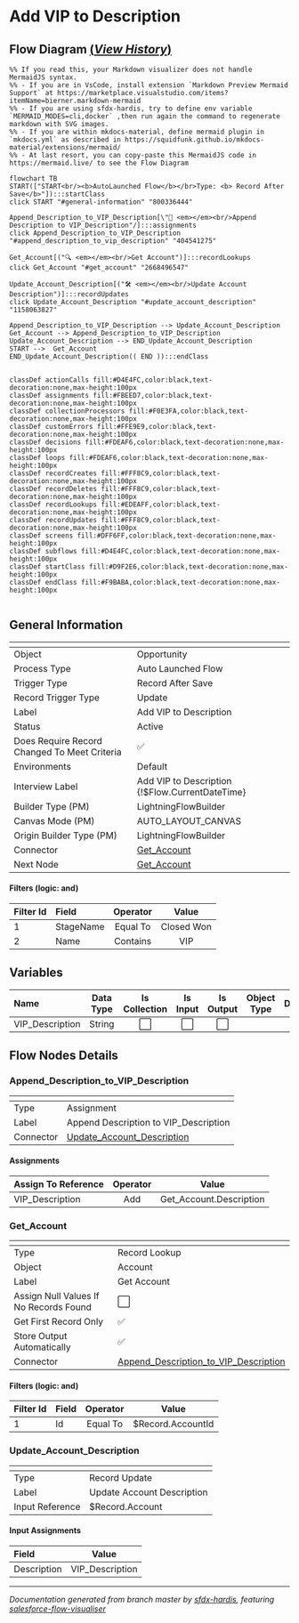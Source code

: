 # Add VIP to Description

## Flow Diagram [(_View History_)](Add_VIP_to_Description-history.md)

```mermaid
%% If you read this, your Markdown visualizer does not handle MermaidJS syntax.
%% - If you are in VsCode, install extension `Markdown Preview Mermaid Support` at https://marketplace.visualstudio.com/items?itemName=bierner.markdown-mermaid
%% - If you are using sfdx-hardis, try to define env variable `MERMAID_MODES=cli,docker` ,then run again the command to regenerate markdown with SVG images.
%% - If you are within mkdocs-material, define mermaid plugin in `mkdocs.yml` as described in https://squidfunk.github.io/mkdocs-material/extensions/mermaid/
%% - At last resort, you can copy-paste this MermaidJS code in https://mermaid.live/ to see the Flow Diagram

flowchart TB
START(["START<br/><b>AutoLaunched Flow</b></br>Type: <b> Record After Save</b>"]):::startClass
click START "#general-information" "800336444"

Append_Description_to_VIP_Description[\"🟰 <em></em><br/>Append Description to VIP_Description"/]:::assignments
click Append_Description_to_VIP_Description "#append_description_to_vip_description" "404541275"

Get_Account[("🔍 <em></em><br/>Get Account")]:::recordLookups
click Get_Account "#get_account" "2668496547"

Update_Account_Description[("🛠️ <em></em><br/>Update Account Description")]:::recordUpdates
click Update_Account_Description "#update_account_description" "1158063827"

Append_Description_to_VIP_Description --> Update_Account_Description
Get_Account --> Append_Description_to_VIP_Description
Update_Account_Description --> END_Update_Account_Description
START -->  Get_Account
END_Update_Account_Description(( END )):::endClass


classDef actionCalls fill:#D4E4FC,color:black,text-decoration:none,max-height:100px
classDef assignments fill:#FBEED7,color:black,text-decoration:none,max-height:100px
classDef collectionProcessors fill:#F0E3FA,color:black,text-decoration:none,max-height:100px
classDef customErrors fill:#FFE9E9,color:black,text-decoration:none,max-height:100px
classDef decisions fill:#FDEAF6,color:black,text-decoration:none,max-height:100px
classDef loops fill:#FDEAF6,color:black,text-decoration:none,max-height:100px
classDef recordCreates fill:#FFF8C9,color:black,text-decoration:none,max-height:100px
classDef recordDeletes fill:#FFF8C9,color:black,text-decoration:none,max-height:100px
classDef recordLookups fill:#EDEAFF,color:black,text-decoration:none,max-height:100px
classDef recordUpdates fill:#FFF8C9,color:black,text-decoration:none,max-height:100px
classDef screens fill:#DFF6FF,color:black,text-decoration:none,max-height:100px
classDef subflows fill:#D4E4FC,color:black,text-decoration:none,max-height:100px
classDef startClass fill:#D9F2E6,color:black,text-decoration:none,max-height:100px
classDef endClass fill:#F9BABA,color:black,text-decoration:none,max-height:100px


```

<!-- Flow description -->

## General Information

|<!-- -->|<!-- -->|
|:---|:---|
|Object|Opportunity|
|Process Type| Auto Launched Flow|
|Trigger Type| Record After Save|
|Record Trigger Type| Update|
|Label|Add VIP to Description|
|Status|Active|
|Does Require Record Changed To Meet Criteria|✅|
|Environments|Default|
|Interview Label|Add VIP to Description {!$Flow.CurrentDateTime}|
| Builder Type (PM)|LightningFlowBuilder|
| Canvas Mode (PM)|AUTO_LAYOUT_CANVAS|
| Origin Builder Type (PM)|LightningFlowBuilder|
|Connector|[Get_Account](#get_account)|
|Next Node|[Get_Account](#get_account)|


#### Filters (logic: **and**)

|Filter Id|Field|Operator|Value|
|:-- |:-- |:--:|:--: |
|1|StageName| Equal To|Closed Won|
|2|Name| Contains|VIP|


## Variables

|Name|Data Type|Is Collection|Is Input|Is Output|Object Type|Description|
|:-- |:--:|:--:|:--:|:--:|:--:|:--  |
|VIP_Description|String|⬜|⬜|⬜|<!-- -->|<!-- -->|


## Flow Nodes Details

### Append_Description_to_VIP_Description

|<!-- -->|<!-- -->|
|:---|:---|
|Type|Assignment|
|Label|Append Description to VIP_Description|
|Connector|[Update_Account_Description](#update_account_description)|


#### Assignments

|Assign To Reference|Operator|Value|
|:-- |:--:|:--: |
|VIP_Description| Add|Get_Account.Description|




### Get_Account

|<!-- -->|<!-- -->|
|:---|:---|
|Type|Record Lookup|
|Object|Account|
|Label|Get Account|
|Assign Null Values If No Records Found|⬜|
|Get First Record Only|✅|
|Store Output Automatically|✅|
|Connector|[Append_Description_to_VIP_Description](#append_description_to_vip_description)|


#### Filters (logic: **and**)

|Filter Id|Field|Operator|Value|
|:-- |:-- |:--:|:--: |
|1|Id| Equal To|$Record.AccountId|




### Update_Account_Description

|<!-- -->|<!-- -->|
|:---|:---|
|Type|Record Update|
|Label|Update Account Description|
|Input Reference|$Record.Account|


#### Input Assignments

|Field|Value|
|:-- |:--: |
|Description|VIP_Description|








___

_Documentation generated from branch master by [sfdx-hardis](https://sfdx-hardis.cloudity.com), featuring [salesforce-flow-visualiser](https://github.com/toddhalfpenny/salesforce-flow-visualiser)_